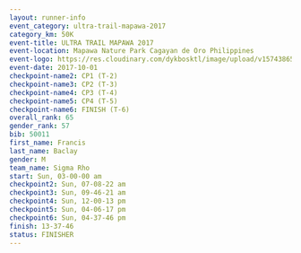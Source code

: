 ```yaml
---
layout: runner-info 
event_category: ultra-trail-mapawa-2017 
category_km: 50K 
event-title: ULTRA TRAIL MAPAWA 2017 
event-location: Mapawa Nature Park Cagayan de Oro Philippines 
event-logo: https://res.cloudinary.com/dykbosktl/image/upload/v1574386563/Logo/image-asset_plfjxn.jpg 
event-date: 2017-10-01 
checkpoint-name2: CP1 (T-2) 
checkpoint-name3: CP2 (T-3) 
checkpoint-name4: CP3 (T-4) 
checkpoint-name5: CP4 (T-5) 
checkpoint-name6: FINISH (T-6) 
overall_rank: 65
gender_rank: 57
bib: 50011
first_name: Francis
last_name: Baclay
gender: M
team_name: Sigma Rho
start: Sun, 03-00-00 am
checkpoint2: Sun, 07-08-22 am
checkpoint3: Sun, 09-46-21 am
checkpoint4: Sun, 12-00-13 pm
checkpoint5: Sun, 04-06-17 pm
checkpoint6: Sun, 04-37-46 pm
finish: 13-37-46
status: FINISHER
---
```

